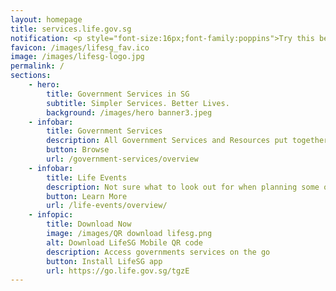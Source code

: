 ```yaml
---
layout: homepage
title: services.life.gov.sg
notification: <p style="font-size:16px;font-family:poppins">Try this beta site to bring government services and resources closer to you. <a href="/feedback/">Let us know what you think!</a></p>
favicon: /images/lifesg_fav.ico
image: /images/lifesg-logo.jpg
permalink: /
sections:
    - hero:
        title: Government Services in SG
        subtitle: Simpler Services. Better Lives.
        background: /images/hero banner3.jpeg
    - infobar:
        title: Government Services
        description: All Government Services and Resources put together for you. In one place.
        button: Browse
        url: /government-services/overview
    - infobar:
        title: Life Events
        description: Not sure what to look out for when planning some of your major life decisions? Here are some recommendations for you.
        button: Learn More
        url: /life-events/overview/
    - infopic:
        title: Download Now
        image: /images/QR download lifesg.png
        alt: Download LifeSG Mobile QR code
        description: Access governments services on the go
        button: Install LifeSG app 
        url: https://go.life.gov.sg/tgzE
---
```

